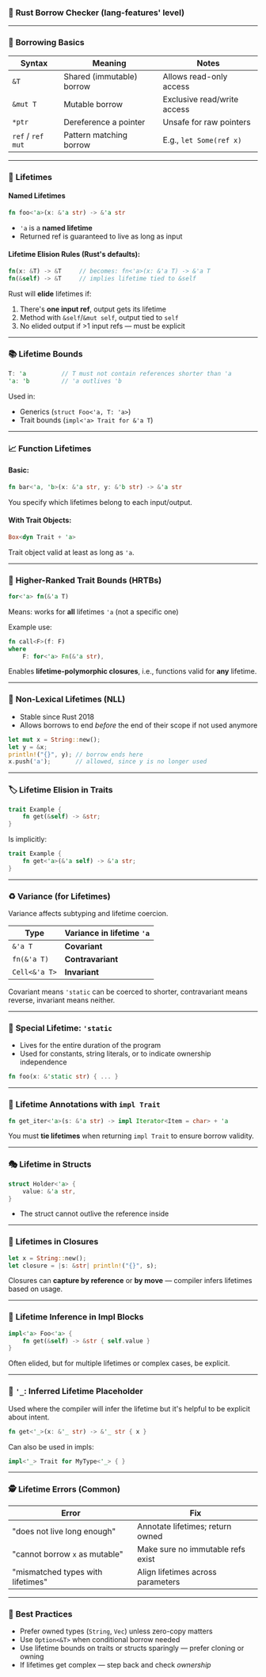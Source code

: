 ### 🦀 **Rust Borrow Checker** (lang-features' level)
---

### 📌 **Borrowing Basics**

| Syntax            | Meaning                   | Notes                       |
| ----------------- | ------------------------- | --------------------------- |
| `&T`              | Shared (immutable) borrow | Allows read-only access     |
| `&mut T`          | Mutable borrow            | Exclusive read/write access |
| `*ptr`            | Dereference a pointer     | Unsafe for raw pointers     |
| `ref` / `ref mut` | Pattern matching borrow   | E.g., `let Some(ref x)`     |

---

### 🧬 **Lifetimes**

#### Named Lifetimes

```rust
fn foo<'a>(x: &'a str) -> &'a str
```

* `'a` is a **named lifetime**
* Returned ref is guaranteed to live as long as input

#### Lifetime Elision Rules (Rust's defaults):

```rust
fn(x: &T) -> &T     // becomes: fn<'a>(x: &'a T) -> &'a T
fn(&self) -> &T     // implies lifetime tied to &self
```

Rust will **elide** lifetimes if:

1. There's **one input ref**, output gets its lifetime
2. Method with `&self`/`&mut self`, output tied to `self`
3. No elided output if >1 input refs — must be explicit

---

### 📚 **Lifetime Bounds**

```rust
T: 'a          // T must not contain references shorter than 'a
'a: 'b         // 'a outlives 'b
```

Used in:

* Generics (`struct Foo<'a, T: 'a>`)
* Trait bounds (`impl<'a> Trait for &'a T`)

---

### 📈 **Function Lifetimes**

#### Basic:

```rust
fn bar<'a, 'b>(x: &'a str, y: &'b str) -> &'a str
```

You specify which lifetimes belong to each input/output.

#### With Trait Objects:

```rust
Box<dyn Trait + 'a>
```

Trait object valid at least as long as `'a`.

---

### 🔁 **Higher-Ranked Trait Bounds (HRTBs)**

```rust
for<'a> fn(&'a T)
```

Means: works for **all** lifetimes `'a` (not a specific one)

Example use:

```rust
fn call<F>(f: F)
where
    F: for<'a> Fn(&'a str),
```

Enables **lifetime-polymorphic closures**, i.e., functions valid for **any** lifetime.

---

### 🧪 **Non-Lexical Lifetimes (NLL)**

* Stable since Rust 2018
* Allows borrows to end *before* the end of their scope if not used anymore

```rust
let mut x = String::new();
let y = &x;
println!("{}", y); // borrow ends here
x.push('a');       // allowed, since y is no longer used
```

---

### 🏷️ **Lifetime Elision in Traits**

```rust
trait Example {
    fn get(&self) -> &str;
}
```

Is implicitly:

```rust
trait Example {
    fn get<'a>(&'a self) -> &'a str;
}
```

---

### ♻️ **Variance (for Lifetimes)**

Variance affects subtyping and lifetime coercion.

| Type          | Variance in lifetime `'a` |
| ------------- | ------------------------- |
| `&'a T`       | **Covariant**             |
| `fn(&'a T)`   | **Contravariant**         |
| `Cell<&'a T>` | **Invariant**             |

Covariant means `'static` can be coerced to shorter, contravariant means reverse, invariant means neither.

---

### 🧩 **Special Lifetime: `'static`**

* Lives for the entire duration of the program
* Used for constants, string literals, or to indicate ownership independence

```rust
fn foo(x: &'static str) { ... }
```

---

### 🧼 **Lifetime Annotations with `impl Trait`**

```rust
fn get_iter<'a>(s: &'a str) -> impl Iterator<Item = char> + 'a
```

You must **tie lifetimes** when returning `impl Trait` to ensure borrow validity.

---

### 🎭 **Lifetime in Structs**

```rust
struct Holder<'a> {
    value: &'a str,
}
```

* The struct cannot outlive the reference inside

---

### 🧪 **Lifetimes in Closures**

```rust
let x = String::new();
let closure = |s: &str| println!("{}", s);
```

Closures can **capture by reference** or **by move** — compiler infers lifetimes based on usage.

---

### 🧱 **Lifetime Inference in Impl Blocks**

```rust
impl<'a> Foo<'a> {
    fn get(&self) -> &str { self.value }
}
```

Often elided, but for multiple lifetimes or complex cases, be explicit.

---

### 🧩 **`'_`: Inferred Lifetime Placeholder**

Used where the compiler will infer the lifetime but it's helpful to be explicit about intent.

```rust
fn get<'_>(x: &'_ str) -> &'_ str { x }
```

Can also be used in impls:

```rust
impl<'_> Trait for MyType<'_> { }
```

---

### 🕵️ **Lifetime Errors (Common)**

| Error                             | Fix                               |
| --------------------------------- | --------------------------------- |
| "does not live long enough"       | Annotate lifetimes; return owned  |
| "cannot borrow `x` as mutable"    | Make sure no immutable refs exist |
| "mismatched types with lifetimes" | Align lifetimes across parameters |

---

### 🚦 **Best Practices**

* Prefer owned types (`String`, `Vec`) unless zero-copy matters
* Use `Option<&T>` when conditional borrow needed
* Use lifetime bounds on traits or structs sparingly — prefer cloning or owning
* If lifetimes get complex — step back and check *ownership*


